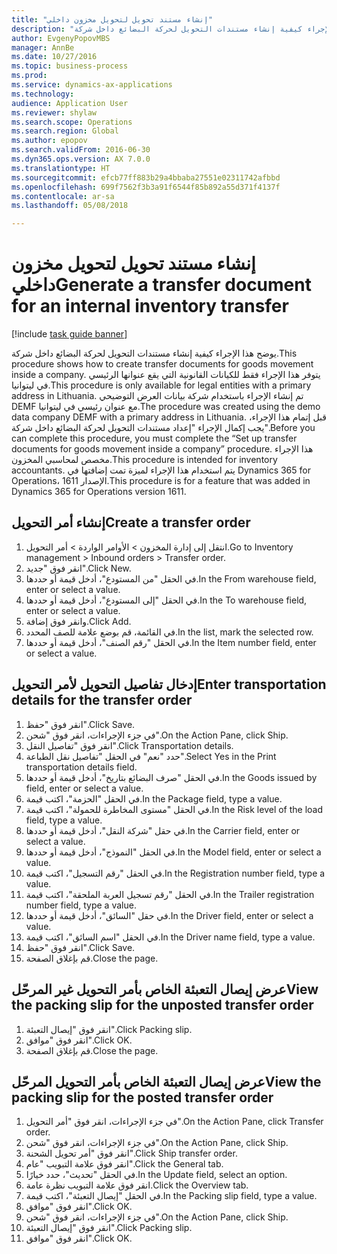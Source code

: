 ```yaml
--- 
title: "إنشاء مستند تحويل لتحويل مخزون داخلي"
description: "يوضح هذا الإجراء كيفية إنشاء مستندات التحويل لحركة البضائع داخل شركة."
author: EvgenyPopovMBS
manager: AnnBe
ms.date: 10/27/2016
ms.topic: business-process
ms.prod: 
ms.service: dynamics-ax-applications
ms.technology: 
audience: Application User
ms.reviewer: shylaw
ms.search.scope: Operations
ms.search.region: Global
ms.author: epopov
ms.search.validFrom: 2016-06-30
ms.dyn365.ops.version: AX 7.0.0
ms.translationtype: HT
ms.sourcegitcommit: efcb77ff883b29a4bbaba27551e02311742afbbd
ms.openlocfilehash: 699f7562f3b3a91f6544f85b892a55d371f4137f
ms.contentlocale: ar-sa
ms.lasthandoff: 05/08/2018

---
```

# <a name="generate-a-transfer-document-for-an-internal-inventory-transfer"></a><span data-ttu-id="45194-103">إنشاء مستند تحويل لتحويل مخزون داخلي</span><span class="sxs-lookup"><span data-stu-id="45194-103">Generate a transfer document for an internal inventory transfer</span></span>

[!include [task guide banner](../../includes/task-guide-banner.md)]

<span data-ttu-id="45194-104">يوضح هذا الإجراء كيفية إنشاء مستندات التحويل لحركة البضائع داخل شركة.</span><span class="sxs-lookup"><span data-stu-id="45194-104">This procedure shows how to create transfer documents for goods movement inside a company.</span></span> <span data-ttu-id="45194-105">يتوفر هذا الإجراء فقط للكيانات القانونية التي يقع عنوانها الرئيسي في ليتوانيا.</span><span class="sxs-lookup"><span data-stu-id="45194-105">This procedure is only available for legal entities with a primary address in Lithuania.</span></span> <span data-ttu-id="45194-106">تم إنشاء الإجراء باستخدام شركة بيانات العرض التوضيحي DEMF مع عنوان رئيسي في ليتوانيا.</span><span class="sxs-lookup"><span data-stu-id="45194-106">The procedure was created using the demo data company DEMF with a primary address in Lithuania.</span></span> <span data-ttu-id="45194-107">قبل إتمام هذا الإجراء، يجب إكمال الإجراء "إعداد مستندات التحويل لحركة البضائع داخل شركة".</span><span class="sxs-lookup"><span data-stu-id="45194-107">Before you can complete this procedure, you must complete the “Set up transfer documents for goods movement inside a company” procedure.</span></span> <span data-ttu-id="45194-108">هذا الإجراء مخصص لمحاسبي المخزون‬.</span><span class="sxs-lookup"><span data-stu-id="45194-108">This procedure is intended for inventory accountants.</span></span> <span data-ttu-id="45194-109">يتم استخدام هذا الإجراء لميزة تمت إضافتها في Dynamics 365 for Operations، الإصدار 1611.</span><span class="sxs-lookup"><span data-stu-id="45194-109">This procedure is for a feature that was added in Dynamics 365 for Operations version 1611.</span></span>


## <a name="create-a-transfer-order"></a><span data-ttu-id="45194-110">إنشاء أمر التحويل</span><span class="sxs-lookup"><span data-stu-id="45194-110">Create a transfer order</span></span>
1. <span data-ttu-id="45194-111">انتقل إلى إدارة المخزون > الأوامر الواردة > أمر التحويل.</span><span class="sxs-lookup"><span data-stu-id="45194-111">Go to Inventory management > Inbound orders > Transfer order.</span></span>
2. <span data-ttu-id="45194-112">انقر فوق "جديد".</span><span class="sxs-lookup"><span data-stu-id="45194-112">Click New.</span></span>
3. <span data-ttu-id="45194-113">في الحقل "من المستودع"، أدخل قيمة أو حددها.</span><span class="sxs-lookup"><span data-stu-id="45194-113">In the From warehouse field, enter or select a value.</span></span>
4. <span data-ttu-id="45194-114">في الحقل "إلى المستودع"، أدخل قيمة أو حددها.</span><span class="sxs-lookup"><span data-stu-id="45194-114">In the To warehouse field, enter or select a value.</span></span>
5. <span data-ttu-id="45194-115">وانقر فوق إضافة.</span><span class="sxs-lookup"><span data-stu-id="45194-115">Click Add.</span></span>
6. <span data-ttu-id="45194-116">في القائمة، قم بوضع علامة للصف المحدد.</span><span class="sxs-lookup"><span data-stu-id="45194-116">In the list, mark the selected row.</span></span>
7. <span data-ttu-id="45194-117">في الحقل "رقم الصنف"، أدخل قيمة أو حددها.</span><span class="sxs-lookup"><span data-stu-id="45194-117">In the Item number field, enter or select a value.</span></span>

## <a name="enter-transportation-details-for-the-transfer-order"></a><span data-ttu-id="45194-118">إدخال تفاصيل التحويل لأمر التحويل</span><span class="sxs-lookup"><span data-stu-id="45194-118">Enter transportation details for the transfer order</span></span>
1. <span data-ttu-id="45194-119">انقر فوق "حفظ".</span><span class="sxs-lookup"><span data-stu-id="45194-119">Click Save.</span></span>
2. <span data-ttu-id="45194-120">في جزء الإجراءات، انقر فوق "شحن".</span><span class="sxs-lookup"><span data-stu-id="45194-120">On the Action Pane, click Ship.</span></span>
3. <span data-ttu-id="45194-121">انقر فوق "تفاصيل النقل".</span><span class="sxs-lookup"><span data-stu-id="45194-121">Click Transportation details.</span></span>
4. <span data-ttu-id="45194-122">حدد "نعم" في الحقل "تفاصيل نقل الطباعة".</span><span class="sxs-lookup"><span data-stu-id="45194-122">Select Yes in the Print transportation details field.</span></span>
5. <span data-ttu-id="45194-123">في الحقل "صرف البضائع بتاريخ"، أدخل قيمة أو حددها.</span><span class="sxs-lookup"><span data-stu-id="45194-123">In the Goods issued by field, enter or select a value.</span></span>
6. <span data-ttu-id="45194-124">في الحقل "الحزمة"، اكتب قيمة.</span><span class="sxs-lookup"><span data-stu-id="45194-124">In the Package field, type a value.</span></span>
7. <span data-ttu-id="45194-125">في الحقل "مستوى المخاطرة للحمولة‬"، اكتب قيمة.</span><span class="sxs-lookup"><span data-stu-id="45194-125">In the Risk level of the load field, type a value.</span></span>
8. <span data-ttu-id="45194-126">في حقل "شركة النقل"، أدخل قيمة أو حددها.</span><span class="sxs-lookup"><span data-stu-id="45194-126">In the Carrier field, enter or select a value.</span></span>
9. <span data-ttu-id="45194-127">في الحقل "النموذج"، أدخل قيمة أو حددها.</span><span class="sxs-lookup"><span data-stu-id="45194-127">In the Model field, enter or select a value.</span></span>
10. <span data-ttu-id="45194-128">في الحقل "رقم التسجيل"، اكتب قيمة.</span><span class="sxs-lookup"><span data-stu-id="45194-128">In the Registration number field, type a value.</span></span>
11. <span data-ttu-id="45194-129">في الحقل "رقم تسجيل العربة الملحقة‬"، اكتب قيمة.</span><span class="sxs-lookup"><span data-stu-id="45194-129">In the Trailer registration number field, type a value.</span></span>
12. <span data-ttu-id="45194-130">في حقل "السائق"، أدخل قيمة أو حددها.</span><span class="sxs-lookup"><span data-stu-id="45194-130">In the Driver field, enter or select a value.</span></span>
13. <span data-ttu-id="45194-131">في الحقل "اسم السائق"، اكتب قيمة.</span><span class="sxs-lookup"><span data-stu-id="45194-131">In the Driver name field, type a value.</span></span>
14. <span data-ttu-id="45194-132">انقر فوق "حفظ".</span><span class="sxs-lookup"><span data-stu-id="45194-132">Click Save.</span></span>
15. <span data-ttu-id="45194-133">قم بإغلاق الصفحة.</span><span class="sxs-lookup"><span data-stu-id="45194-133">Close the page.</span></span>

## <a name="view-the-packing-slip-for-the-unposted-transfer-order"></a><span data-ttu-id="45194-134">عرض إيصال التعبئة الخاص بأمر التحويل غير المرحّل</span><span class="sxs-lookup"><span data-stu-id="45194-134">View the packing slip for the unposted transfer order</span></span>
1. <span data-ttu-id="45194-135">انقر فوق "إيصال التعبئة".</span><span class="sxs-lookup"><span data-stu-id="45194-135">Click Packing slip.</span></span>
2. <span data-ttu-id="45194-136">انقر فوق "موافق".</span><span class="sxs-lookup"><span data-stu-id="45194-136">Click OK.</span></span>
3. <span data-ttu-id="45194-137">قم بإغلاق الصفحة.</span><span class="sxs-lookup"><span data-stu-id="45194-137">Close the page.</span></span>

## <a name="view-the-packing-slip-for-the-posted-transfer-order"></a><span data-ttu-id="45194-138">عرض إيصال التعبئة الخاص بأمر التحويل المرحّل</span><span class="sxs-lookup"><span data-stu-id="45194-138">View the packing slip for the posted transfer order</span></span>
1. <span data-ttu-id="45194-139">في جزء الإجراءات، انقر فوق "أمر التحويل".</span><span class="sxs-lookup"><span data-stu-id="45194-139">On the Action Pane, click Transfer order.</span></span>
2. <span data-ttu-id="45194-140">في جزء الإجراءات، انقر فوق "شحن".</span><span class="sxs-lookup"><span data-stu-id="45194-140">On the Action Pane, click Ship.</span></span>
3. <span data-ttu-id="45194-141">انقر فوق "أمر تحويل الشحنة‬".</span><span class="sxs-lookup"><span data-stu-id="45194-141">Click Ship transfer order.</span></span>
4. <span data-ttu-id="45194-142">انقر فوق علامة التبويب "عام".</span><span class="sxs-lookup"><span data-stu-id="45194-142">Click the General tab.</span></span>
5. <span data-ttu-id="45194-143">في الحقل "تحديث"، حدد خيارًا.</span><span class="sxs-lookup"><span data-stu-id="45194-143">In the Update field, select an option.</span></span>
6. <span data-ttu-id="45194-144">انقر فوق علامة التبويب نظرة عامة.</span><span class="sxs-lookup"><span data-stu-id="45194-144">Click the Overview tab.</span></span>
7. <span data-ttu-id="45194-145">في الحقل "إيصال التعبئة"، اكتب قيمة.</span><span class="sxs-lookup"><span data-stu-id="45194-145">In the Packing slip field, type a value.</span></span>
8. <span data-ttu-id="45194-146">انقر فوق "موافق".</span><span class="sxs-lookup"><span data-stu-id="45194-146">Click OK.</span></span>
9. <span data-ttu-id="45194-147">في جزء الإجراءات، انقر فوق "شحن".</span><span class="sxs-lookup"><span data-stu-id="45194-147">On the Action Pane, click Ship.</span></span>
10. <span data-ttu-id="45194-148">انقر فوق "إيصال التعبئة".</span><span class="sxs-lookup"><span data-stu-id="45194-148">Click Packing slip.</span></span>
11. <span data-ttu-id="45194-149">انقر فوق "موافق".</span><span class="sxs-lookup"><span data-stu-id="45194-149">Click OK.</span></span>


